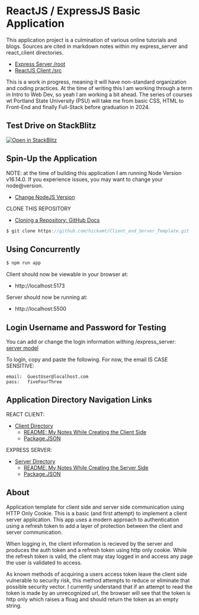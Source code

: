 # ReactJS / ExpressJS Basic Application

This application project is a culmination of various online tutorials and blogs. Sources are cited in markdown notes within my express_server and react_client directories.

- [Express Server /root](./express/)
- [ReactJS Client /src](./src)

This is a work in progress, meaning it will have non-standard organization and coding practices. At the time of writing this I am working through a term in Intro to Web Dev, so yeah I am working a bit ahead. The series of courses wt Portland State University (PSU) will take me from basic CSS, HTML to Front-End and finally Full-Stack before graduation in 2024.

## Test Drive on StackBlitz

[![Open in StackBlitz](https://developer.stackblitz.com/img/open_in_stackblitz.svg)](https://stackblitz.com/github/hickamt/Client_and_Server_Template)

## Spin-Up the Application

NOTE: at the time of building this application I am running Node Version v16.14.0. If you experience issues, you may want to change your node@version.

- [Change NodeJS Version](https://dev.to/smpnjn/how-to-change-nodejs-version-34b7)

CLONE THIS REPOSITORY

- [Cloning a Repository: GitHub Docs](https://docs.github.com/en/repositories/creating-and-managing-repositories/cloning-a-repository)

```c
$ git clone https://github.com/hickamt/Client_and_Server_Template.git
```

## Using Concurrently

```c
$ npm run app
```

Client should now be viewable in your browser at:

- http://localhost:5173

Server should now be running at:

- http://localhost:5500

## Login Username and Password for Testing

You can add or change the login information withing /express_server: [server model](./express_server/model/users.json)

To login, copy and paste the following. For now, the email IS CASE SENSITIVE:

```
email:  GuestUser@localhost.com
pass:   fiveFourThree
```

## Application Directory Navigation Links

REACT CLIENT:

- [Client Directory](./react_client/)
  - [README: My Notes While Creating the Client Side](./react_client/README.md)
  - [Package.JSON](./react_client/package.json)

EXPRESS SERVER:

- [Server Directory](./express_server/)
  - [README: My Notes While Creating the Server Side](./express_server/README.md)
  - [Package.JSON](./express_server/package.json)

## About

Application template for client side and server side communication using HTTP Only Cookie. This is a basic (and first attempt) to implement a client server application. This app uses a modern approach to authentication using a refresh token to add a layer of protection between the client and server communication.

When logging in, the client information is recieved by the server and produces the auth token and a refresh token using http only cookie. While the refresh token is valid, the client may stay logged in and access any page the user is validated to access.

As known methods of acquiring a users access token leave the client side vulnerable to security risk, this method attempts to reduce or eliminate that possible security vector. I currently understand that if an attempt to read the token is made by an unrecognized url, the browser will see that the token is http only which raises a floag and should return the token as an empty string.
